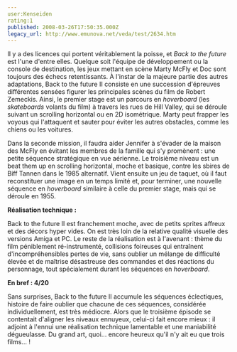 ```yaml
---
user:Kenseiden
rating:1
published: 2008-03-26T17:50:35.000Z
legacy_url: http://www.emunova.net/veda/test/2634.htm
---
```

Il y a des licences qui portent véritablement la poisse, et _Back to the future_ est l'une d'entre elles. Quelque soit l'équipe de développement ou la console de destination, les jeux mettant en scène Marty McFly et Doc sont toujours des échecs retentissants. À l'instar de la majeure partie des autres adaptations, Back to the future II consiste en une succession d'épreuves différentes sensées figurer les principales scènes du film de Robert Zemeckis. Ainsi, le premier stage est un parcours en _hoverboard_ (les _skateboards_ volants du film) à travers les rues de Hill Valley, qui se déroule suivant un scrolling horizontal ou en 2D isométrique. Marty peut frapper les voyous qui l'attaquent et sauter pour éviter les autres obstacles, comme les chiens ou les voitures.  

Dans la seconde mission, il faudra aider Jennifer à s'évader de la maison des McFly en évitant les membres de la famille qui s'y promènent : une petite séquence stratégique en vue aérienne. Le troisième niveau est un beat them up en scrolling horizontal, moche et basique, contre les sbires de Biff Tannen dans le 1985 alternatif. Vient ensuite un jeu de taquet, où il faut reconstituer une image en un temps limité et, pour terminer, une nouvelle séquence en _hoverboard_ similaire à celle du premier stage, mais qui se déroule en 1955\.  

  

**Réalisation technique :**   

Back to the future II est franchement moche, avec de petits sprites affreux et des décors hyper vides. On est très loin de la relative qualité visuelle des versions Amiga et PC. Le reste de la réalisation est à l'avenant : thème du film péniblement ré-instrumenté, collisions foireuses qui entraînent d'incompréhensibles pertes de vie, sans oublier un mélange de difficulté élevée et de maîtrise désastreuse des commandes et des réactions du personnage, tout spécialement durant les séquences en _hoverboard_.  

  

**En bref : 4/20**   

Sans surprises, Back to the future II accumule les séquences éclectiques, histoire de faire oublier que chacune de ces séquences, considérée individuellement, est très médiocre. Alors que le troisième épisode se contentait d'aligner les niveaux ennuyeux, celui-ci fait encore mieux : il adjoint à l'ennui une réalisation technique lamentable et une maniabilité dégueulasse. Du grand art, quoi... encore heureux qu'il n'y ait eu que trois films... !